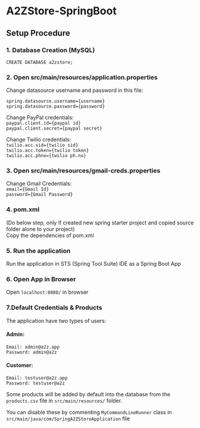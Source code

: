 # A2ZStore-SpringBoot

## Setup Procedure
  ### 1. Database Creation (MySQL)
  ` CREATE DATABASE a2zstore; `
  
  ### 2. Open src/main/resources/application.properties
  Change datasource username and password in this file:
  
  ` spring.datasource.username={username} `  
  ` spring.datasource.password={password} ` 
  
  Change PayPal credentials:  
  ` paypal.client.id={paypal id} `  
  ` paypal.client.secret={paypal secret} `  
  
  Change Twilio credentials:  
  ` twilio.acc.sid={twilio sid} `  
  ` twilio.acc.token={twilio token} `  
  ` twilio.acc.phno={twilio ph.no} `  
  
  ### 3. Open src/main/resources/gmail-creds.properties
  Change Gmail Credentials:  
  ` email={Gmail Id} `  
  ` password={Gmail Password} `
  
  ### 4. pom.xml
  (Do below step, only if created new spring starter project and copied source folder alone to your project)  
  Copy the dependencies of pom.xml 
  
  ### 5. Run the application 
  Run the application in STS (Spring Tool Suite) IDE as a Spring Boot App
  
  ### 6. Open App in Browser
  Open ` localhost:8080/ ` in browser
  
  ### 7.Default Credentials & Products
  The application have two types of users:  
  
  #### Admin:
  ` Email: admin@a2z.app `  
  ` Password: admin@a2z `  

  #### Customer:
  ` Email: testuser@a2z.app `  
  ` Password: testuser@a2z `

  Some products will be added by default into the database from the ` products.csv ` file in ` src/main/resources/ ` folder.
  
  You can disable these by commenting ` MyCommandLineRunner ` class in ` src/main/java/com/SpringA2ZStoreApplication ` file
  
  
  
  
  
  
  
  
  
  
  
  
  
  
  

